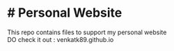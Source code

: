 # # Personal Website

This repo contains files to support my personal website
<br>
DO check it out : venkatk89.github.io
